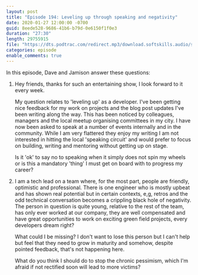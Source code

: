 ```yaml
---
layout: post
title: "Episode 194: Leveling up through speaking and negativity"
date: 2020-01-27 12:00:00 -0700
guid: 8eede528-9686-41b6-b79d-0e6150f1f0e3
duration: "27:30"
length: 29755915
file: "https://dts.podtrac.com/redirect.mp3/download.softskills.audio/sse-194.mp3"
categories: episode
enable_comments: true
---
```


In this episode, Dave and Jamison answer these questions:

1. Hey friends, thanks for such an entertaining show, I look forward to it every week.
   
   My question relates to 'leveling up' as a developer.  I've been getting nice feedback for my work on projects and the blog post updates I've been writing along the way.  This has been noticed by colleagues, managers and the local meetup organising committees in my city. I have now been asked to speak at a number of events internally and in the community. While I am very flattered they enjoy my writing I am not interested in hitting the local 'speaking circuit' and would prefer to focus on building, writing and mentoring without getting up on stage.
   
   Is it 'ok' to say no to speaking when it simply does not spin my wheels or is this a mandatory 'thing' I must get on board with to progress my career?


2. I am a tech lead on a team where, for the most part, people are friendly, optimistic and professional. There is one engineer who is mostly upbeat and has shown real potential but in certain contexts, e,g, retros and the odd technical conversation becomes a crippling black hole of negativity. The person in question is quite young, relative to the rest of the team, has only ever worked at our company, they are well compensated and have great opportunities to work on exciting green field projects, every developers dream right?
   
   What could I be missing? I don't want to lose this person but I can't help but feel that they need to grow in maturity and somehow, despite pointed feedback, that's not happening here.
   
   What do you think I should do to stop the chronic pessimism, which I'm afraid if not rectified soon will lead to more victims?
